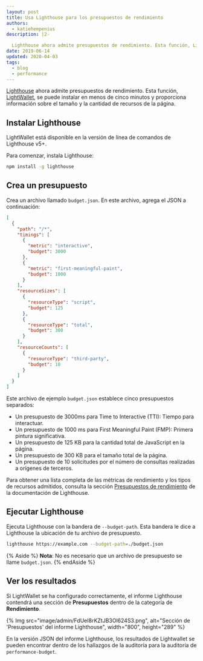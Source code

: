 ```yaml
---
layout: post
title: Usa Lighthouse para los presupuestos de rendimiento
authors:
  - katiehempenius
description: |2-

  Lighthouse ahora admite presupuestos de rendimiento. Esta función, LightWallet, se puede instalar en menos de cinco minutos y proporciona información sobre el tamaño y la cantidad de recursos de la página.
date: 2019-06-14
updated: 2020-04-03
tags:
  - blog
  - performance
---
```


[Lighthouse](https://github.com/GoogleChrome/lighthouse) ahora admite presupuestos de rendimiento. Esta función, [LightWallet](https://developers.google.com/web/tools/lighthouse/audits/budgets), se puede instalar en menos de cinco minutos y proporciona información sobre el tamaño y la cantidad de recursos de la página.

## Instalar Lighthouse

LightWallet está disponible en la versión de línea de comandos de Lighthouse v5+.

Para comenzar, instala Lighthouse:

```bash
npm install -g lighthouse
```

## Crea un presupuesto

Crea un archivo llamado `budget.json`. En este archivo, agrega el JSON a continuación:

```json
[
  {
    "path": "/*",
    "timings": [
      {
        "metric": "interactive",
        "budget": 3000
      },
      {
        "metric": "first-meaningful-paint",
        "budget": 1000
      }
    ],
    "resourceSizes": [
      {
        "resourceType": "script",
        "budget": 125
      },
      {
        "resourceType": "total",
        "budget": 300
      }
    ],
    "resourceCounts": [
      {
        "resourceType": "third-party",
        "budget": 10
      }
    ]
  }
]
```

Este archivo de ejemplo `budget.json` establece cinco presupuestos separados:

- Un presupuesto de 3000ms para Time to Interactive (TTI): Tiempo para interactuar.
- Un presupuesto de 1000 ms para First Meaningful Paint (FMP): Primera pintura significativa.
- Un presupuesto de 125 KB para la cantidad total de JavaScript en la página.
- Un presupuesto de 300 KB para el tamaño total de la página.
- Un presupuesto de 10 solicitudes por el número de consultas realizadas a orígenes de terceros.

Para obtener una lista completa de las métricas de rendimiento y los tipos de recursos admitidos, consulta la sección [Presupuestos de rendimiento](https://github.com/GoogleChrome/lighthouse/blob/master/docs/performance-budgets.md) de la documentación de Lighthouse.

## Ejecutar Lighthouse

Ejecuta Lighthouse con la bandera de `--budget-path`. Esta bandera le dice a Lighthouse la ubicación de tu archivo de presupuesto.

```bash
lighthouse https://example.com --budget-path=./budget.json
```

{% Aside %} **Nota**: No es necesario que un archivo de presupuesto se llame `budget.json`. {% endAside %}

## Ver los resultados

Si LightWallet se ha configurado correctamente, el informe Lighthouse contendrá una sección de **Presupuestos** dentro de la categoría de **Rendimiento**.

{% Img src="image/admin/FdUeI8rKZtJB3Ol624S3.png", alt="Sección de 'Presupuestos' del informe Lighthouse", width="800", height="289" %}

En la versión JSON del informe Lighthouse, los resultados de Lightwallet se pueden encontrar dentro de los hallazgos de la auditoría para la auditoría de `performance-budget`.
